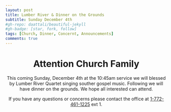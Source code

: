 ```yaml
---
layout: post
title: Lumber River & Dinner on the Grounds
subtitle: Sunday December 4th
#gh-repo: daattali/beautiful-jekyll
#gh-badge: [star, fork, follow]
tags: [Church, Dinner, Concernt, Announcements]
comments: true
---
```

<center>

<h1>Attention Church Family</h1>

<p>This coming Sunday, December 4th at the 10:45am service we will blessed by Lumber River Quartet singing souther gospel music. Following we will have dinner on the grounds. We hope all interested can attend.<br />

If you have any questions or concerns please contact the office at <a href="tel:+17724611225">1-772-461-1225</a> ext 1.<br /></p>
